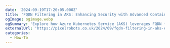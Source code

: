 ```yaml
---
date: '2024-09-19T17:20:05.000Z'
title: 'FQDN Filtering in AKS: Enhancing Security with Advanced Container Networking Services (ACNS)'
ogImage: ogimage.webp
ogSummary: 'Explore how Azure Kubernetes Service (AKS) leverages FQDN filtering through Advanced Container Networking Services (ACNS) and Cilium to enhance your cluster’s security'
externalUrl: 'https://pixelrobots.co.uk/2024/09/fqdn-filtering-in-aks-enhancing-security-with-advanced-container-networking-services-acns/'
categories:
  - How-To
---
```

